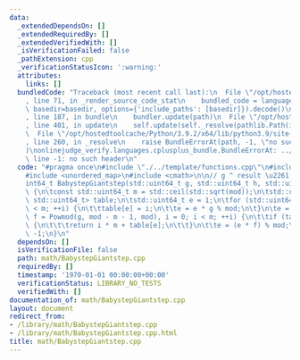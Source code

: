 ```yaml
---
data:
  _extendedDependsOn: []
  _extendedRequiredBy: []
  _extendedVerifiedWith: []
  _isVerificationFailed: false
  _pathExtension: cpp
  _verificationStatusIcon: ':warning:'
  attributes:
    links: []
  bundledCode: "Traceback (most recent call last):\n  File \"/opt/hostedtoolcache/Python/3.9.2/x64/lib/python3.9/site-packages/onlinejudge_verify/documentation/build.py\"\
    , line 71, in _render_source_code_stat\n    bundled_code = language.bundle(stat.path,\
    \ basedir=basedir, options={'include_paths': [basedir]}).decode()\n  File \"/opt/hostedtoolcache/Python/3.9.2/x64/lib/python3.9/site-packages/onlinejudge_verify/languages/cplusplus.py\"\
    , line 187, in bundle\n    bundler.update(path)\n  File \"/opt/hostedtoolcache/Python/3.9.2/x64/lib/python3.9/site-packages/onlinejudge_verify/languages/cplusplus_bundle.py\"\
    , line 401, in update\n    self.update(self._resolve(pathlib.Path(included), included_from=path))\n\
    \  File \"/opt/hostedtoolcache/Python/3.9.2/x64/lib/python3.9/site-packages/onlinejudge_verify/languages/cplusplus_bundle.py\"\
    , line 260, in _resolve\n    raise BundleErrorAt(path, -1, \"no such header\"\
    )\nonlinejudge_verify.languages.cplusplus_bundle.BundleErrorAt: ../template/functions.cpp:\
    \ line -1: no such header\n"
  code: "#pragma once\n#include \"./../template/functions.cpp\"\n#include <vector>\n\
    #include <unordered_map>\n#include <cmath>\n\n// g ^ result \u2261 h (mod mod)\n\
    int64_t BabystepGiantstep(std::uint64_t g, std::uint64_t h, std::uint64_t mod)\
    \ {\n\tconst std::uint64_t m = std::ceil(std::sqrt(mod));\n\tstd::unordered_map<std::uint64_t,\
    \ std::uint64_t> table;\n\tstd::uint64_t e = 1;\n\tfor (std::uint64_t i = 0; i\
    \ < m; ++i) {\n\t\ttable[e] = i;\n\t\te = e * g % mod;\n\t}\n\te = h;\n\tfor (std::uint64_t\
    \ f = Powmod(g, mod - m - 1, mod), i = 0; i < m; ++i) {\n\t\tif (table.count(e))\
    \ {\n\t\t\treturn i * m + table[e];\n\t\t}\n\t\te = (e * f) % mod;\n\t}\n\treturn\
    \ -1;\n}\n"
  dependsOn: []
  isVerificationFile: false
  path: math/BabystepGiantstep.cpp
  requiredBy: []
  timestamp: '1970-01-01 00:00:00+00:00'
  verificationStatus: LIBRARY_NO_TESTS
  verifiedWith: []
documentation_of: math/BabystepGiantstep.cpp
layout: document
redirect_from:
- /library/math/BabystepGiantstep.cpp
- /library/math/BabystepGiantstep.cpp.html
title: math/BabystepGiantstep.cpp
---
```

